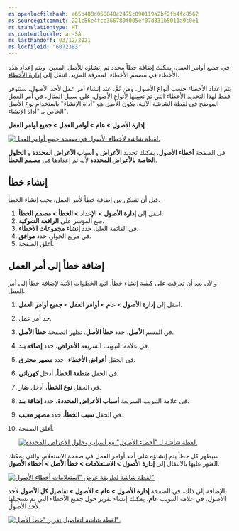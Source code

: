 ```yaml
---
ms.openlocfilehash: e65b488d058840c2475c090119a2bf2fb4fc8562
ms.sourcegitcommit: 221c56e4fce366780f005ef07d331b5011a9c0e1
ms.translationtype: HT
ms.contentlocale: ar-SA
ms.lasthandoff: 03/12/2021
ms.locfileid: "6072383"
---
```

في جميع أوامر العمل، يمكنك إضافة خطأ محدد تم إنشاؤه للأصل المعين. ويتم إعداد هذه الأخطاء في مصمم الأخطاء. لمعرفة المزيد، انتقل إلى [إدارة الأخطاء](https://docs.microsoft.com/dynamics365/supply-chain/asset-management/setup-for-work-orders/fault-management/?azure-portal=true). 

يتم إعداد الأخطاء حسب أنواع الأصول. ومن ثَمَّ، عند إنشاء أمر عمل لأحد الأصول، ستتوفر فقط لهذا التحديد الأخطاء التي تم تعيينها لأنواع الأصول. على سبيل المثال، في أمر العمل الموضح في لقطة الشاشة الآتية، يكون الأصل هو "أداة الإنشاء" باستخدام نوع الأصل الخاص بـ "أداة الإنشاء".  

**إدارة الأصول > عام > أوامر العمل > جميع أوامر العمل**

[![لقطة شاشة لأخطاء الأصول في صفحة جميع أوامر العمل.](../media/asset-fault-setup-ssm.png)](../media/asset-fault-setup-ssm.png#lightbox)
 
في الصفحة **أخطاء الأصول**، يمكنك تحديد **الأعراض** و **أسباب الأعراض المحددة** و **الحلول الخاصة بالأعراض المحددة** لأنه تم إعدادها في **مصمم الخطأ**.

## <a name="create-a-fault"></a>إنشاء خطأ
قبل أن تتمكن من إضافة خطأ لأمر العمل، يجب إنشاء الخطأ.

1.  انتقل إلى **إدارة الأصول > الإعداد > الخطأ > مصمم الخطأ**.
2.  ضع المؤشر على **الرافعة الشوكية**.
3.  في القائمة العليا، حدد **إنشاء مجموعات الأخطاء**.
4.  في مربع الحوار، حدد **موافق**.
5.  أغلق الصفحة.

## <a name="add-a-fault-to-a-work-order"></a>إضافة خطأ إلى أمر العمل
والآن بعد أن تعرفت على كيفية إنشاء خطأ، اتبع الخطوات الآتية لإضافة خطأ إلى أمر العمل.

1.  انتقل إلى **إدارة الأصول > عام > أوامر العمل > جميع أوامر العمل**.
2.  حد أمر عمل.
3.  في القسم **الأصل**، حدد **خطأ الأصل‬**. تظهر الصفحة **خطأ الأصل**‬.
4.  في علامة التبويب السريعة **الأعراض**، حدد **إضافة بند**.
5.  في الحقل **أعراض الأخطاء**، حدد **مصهر محترق**.
6.  في الحقل **منطقة الخطأ**، أدخل **كهربائي**.
7.  في الحقل **نوع الخطأ**، أدخل **ضار**.
8.  في علامة التبويب السريعة **أسباب الأعراض المحددة**، حدد **إضافة بند**.
9.  في الحقل **سبب الخطأ**، حدد **مصهر معيب**.
10. أغلق الصفحة.

    [![لقطة شاشة لـ "أخطاء الأصول" مع أسباب وحلول الأعراض المحددة.](../media/asset-faults-ssm.png)](../media/asset-faults-ssm.png#lightbox)
 
سيظهر كل خطأ يتم إنشاؤه على أحد أوامر العمل في صفحة الاستعلام، والتي يمكنك العثور عليها بالانتقال إلى **إدارة الأصول > الاستعلامات > خطأ الأصل > أخطاء الأصول**.

[![لقطة شاشة لطريقة عرض "استعلامات أخطاء الأصول".](../media/asset-faults-inquiries-ss.png)](../media/asset-faults-inquiries-ss.png#lightbox)
 
بالإضافة إلى ذلك، في الصفحة **إدارة الأصول > عام > الأصول > تفاصيل كل الأصول** لأحد الأصول، في علامة التبويب **عام**، يمكنك إنشاء تقرير حول جميع الأخطاء التي تم تسجيلها لأحد الأصول. 

[![لقطة شاشة لتفاصيل تقرير "خطأ الأصل".](../media/all-faults-ss.png)](../media/all-faults-ss.png#lightbox)